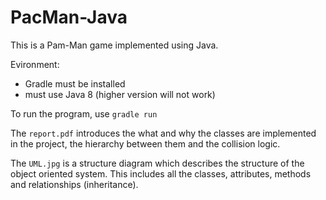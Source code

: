 # PacMan-Java

This is a Pam-Man game implemented using Java.

Evironment: 
  - Gradle must be installed
  - must use Java 8 (higher version will not work)
  
To run the program, use `gradle run`

The `report.pdf` introduces the what and why the classes are implemented in the project, the hierarchy between them and the collision logic. 

The `UML.jpg` is a structure diagram which describes the structure of the object oriented system. This includes all the classes, attributes, methods and relationships (inheritance).
